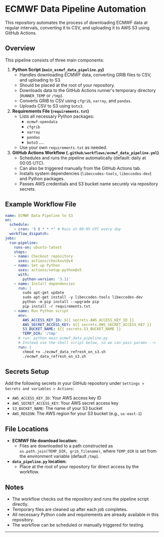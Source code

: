 # ECMWF Data Pipeline Automation

This repository automates the process of downloading ECMWF data at regular intervals, converting it to CSV, and uploading it to AWS S3 using GitHub Actions.

## Overview
This pipeline consists of three main components:
1. **Python Script (`main_ecmwf_data_pipeline.py`)**
   - Handles downloading ECMWF data, converting GRIB files to CSV, and uploading to S3.
   - Should be placed at the root of your repository.
   - Downloads data to the GitHub Actions runner's temporary directory (`RUNNER_TEMP` or `/tmp`).
   - Converts GRIB to CSV using `cfgrib`, `xarray`, and `pandas`.
   - Uploads CSV to S3 using `boto3`.
2. **Requirements File (`requirements.txt`)**
   - Lists all necessary Python packages:
     - `ecmwf-opendata`
     - `cfgrib`
     - `xarray`
     - `pandas`
     - `boto3`
     .... 
   - Use your own `requirements.txt` as needed.
3. **GitHub Actions Workflow (`.github/workflows/ecmwf_data_pipeline.yml`)**
   - Schedules and runs the pipeline automatically (default: daily at 00:05 UTC).
   - Can also be triggered manually from the GitHub Actions tab.
   - Installs system dependencies (`libeccodes-tools`, `libeccodes-dev`) and Python packages.
   - Passes AWS credentials and S3 bucket name securely via repository secrets.

## Example Workflow File
```yaml
name: ECMWF Data Pipeline to S3
on:
  schedule:
    - cron: '5 0 * * *' # Runs at 00:05 UTC every day
  workflow_dispatch:
jobs:
  run-pipeline:
    runs-on: ubuntu-latest
    steps:
    - name: Checkout repository
      uses: actions/checkout@v4
    - name: Set up Python
      uses: actions/setup-python@v5
      with:
        python-version: '3.11'
    - name: Install dependencies
      run: |
        sudo apt-get update
        sudo apt-get install -y libeccodes-tools libeccodes-dev
        python -m pip install --upgrade pip
        pip install -r requirements.txt
    - name: Run Python script
      env:
        AWS_ACCESS_KEY_ID: ${{ secrets.AWS_ACCESS_KEY_ID }}
        AWS_SECRET_ACCESS_KEY: ${{ secrets.AWS_SECRET_ACCESS_KEY }}
        S3_BUCKET_NAME: ${{ secrets.S3_BUCKET_NAME }}
        TEMP_DIR: '/tmp'
      # run: python main_ecmwf_data_pipeline.py
      # Instead use the shell script below, so we can pass params -->
      run: |
        chmod +x ./ecmwf_data_refresh_on_s3.sh
        ./ecmwf_data_refresh_on_s3.sh
```

## Secrets Setup
Add the following secrets in your GitHub repository under `Settings > Secrets and variables > Actions`:
- `AWS_ACCESS_KEY_ID`: Your AWS access key ID
- `AWS_SECRET_ACCESS_KEY`: Your AWS secret access key
- `S3_BUCKET_NAME`: The name of your S3 bucket
- `AWS_REGION`: The AWS region for your S3 bucket (e.g., `us-east-1`)

## File Locations
- **ECMWF file download location:**
  - Files are downloaded to a path constructed as `os.path.join(TEMP_DIR, grib_filename)`, where `TEMP_DIR` is set from the environment variable (default `/tmp`).
- **`data_pipeline.py` location:**
  - Place at the root of your repository for direct access by the workflow.

## Notes
- The workflow checks out the repository and runs the pipeline script directly.
- Temporary files are cleaned up after each job completes.
- All necessary Python code and requirements are already available in this repository.
- The workflow can be scheduled or manually triggered for testing.

---
